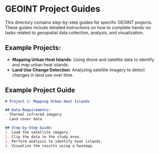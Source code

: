 
# GEOINT Project Guides

This directory contains step-by-step guides for specific GEOINT projects. These guides include detailed instructions on how to complete hands-on tasks related to geospatial data collection, analysis, and visualization.

## Example Projects:
- **Mapping Urban Heat Islands**: Using drone and satellite data to identify and map urban heat islands.
- **Land Use Change Detection**: Analyzing satellite imagery to detect changes in land use over time.

## Example Project Guide
```markdown
# Project 1: Mapping Urban Heat Islands

## Data Requirements:
- Thermal infrared imagery
- Land cover data

## Step-by-Step Guide:
1. Load the satellite imagery.
2. Clip the data to the study area.
3. Perform analysis to identify heat islands.
4. Visualize the results using a heatmap.
